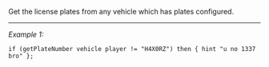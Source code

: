Get the license plates from any vehicle which has plates configured.


---
*Example 1:*
```sqf
if (getPlateNumber vehicle player != "H4X0RZ") then { hint "u no 1337 bro" };
```